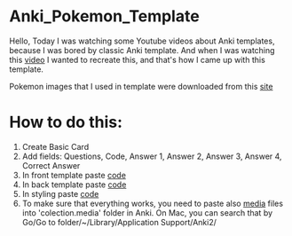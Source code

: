 # Anki_Pokemon_Template
Hello,
Today I was watching some Youtube videos about Anki templates, because I was bored by classic Anki template. And when I was watching this [video](https://www.youtube.com/watch?v=JyDpCiKCu20) I wanted to 
recreate this, and that's how I came up with this template.

Pokemon images that I used in template were downloaded from this [site](https://veekun.com/dex/downloads)


# How to do this:
1. Create Basic Card
2. Add fields: Questions, Code, Answer 1, Answer 2, Answer 3, Answer 4, Correct Answer
3. In front template paste [code]()
4. In back template paste [code]()
5. In styling paste [code]()
6. To make sure that everything works, you need to paste also [media]() files into 'colection.media' folder in Anki. On Mac, you can search that by Go/Go to folder/~/Library/Application Support/Anki2/




